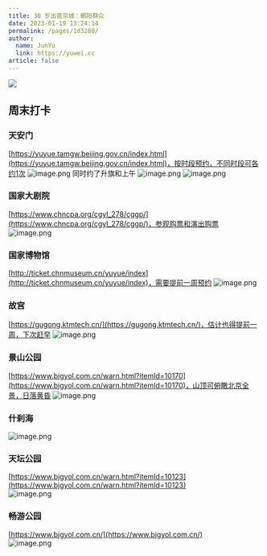 ```yaml
---
title: 30 岁出差京城：朝阳群众
date: 2023-01-19 13:24:14
permalink: /pages/1d3280/
author: 
  name: JunYu
  link: https://yuwei.cc
article: false
---
```

![](https://f.pz.al/pzal/2023/01/19/02dc13c0abf19.jpg)
## 周末打卡
### 天安门
[https://yuyue.tamgw.beijing.gov.cn/index.html](https://yuyue.tamgw.beijing.gov.cn/index.html)，按时段预约，不同时段可各约1次
![image.png](https://f.pz.al/pzal/2023/01/19/ef08a01aa53ff.png)
同时约了升旗和上午
![image.png](https://f.pz.al/pzal/2023/01/19/d169ce07aa5b5.png)
![image.png](https://f.pz.al/pzal/2023/01/19/f94c32c8201dc.png)
### 国家大剧院
[https://www.chncpa.org/cgyl_278/cggp/](https://www.chncpa.org/cgyl_278/cggp/)，参观购票和演出购票  
![image.png](https://f.pz.al/pzal/2023/01/19/67aa48649c04a.png)
### 国家博物馆
[http://ticket.chnmuseum.cn/yuyue/index](http://ticket.chnmuseum.cn/yuyue/index)，需要提前一周预约
![image.png](https://f.pz.al/pzal/2023/01/19/da8b6ee355234.png)
### 故宫
[https://gugong.ktmtech.cn/](https://gugong.ktmtech.cn/)，估计也得提前一周，下次赶早
![image.png](https://f.pz.al/pzal/2023/01/19/db02f22ff46ab.png)
### 景山公园
[https://www.bjgyol.com.cn/warn.html?itemId=10170](https://www.bjgyol.com.cn/warn.html?itemId=10170)，山顶可俯瞰北京全景，日落黄昏
![image.png](https://f.pz.al/pzal/2023/01/19/3a850e82b7c73.png)
### 什刹海
![image.png](https://f.pz.al/pzal/2023/01/19/0f5f18cc56228.png)
### 天坛公园
[https://www.bjgyol.com.cn/warn.html?itemId=10123](https://www.bjgyol.com.cn/warn.html?itemId=10123)  
![image.png](https://f.pz.al/pzal/2023/01/19/f5a4bacb04a42.png)
### 畅游公园
[https://www.bjgyol.com.cn/](https://www.bjgyol.com.cn/)  
![image.png](https://f.pz.al/pzal/2023/01/19/1acc6fcd09b44.png)